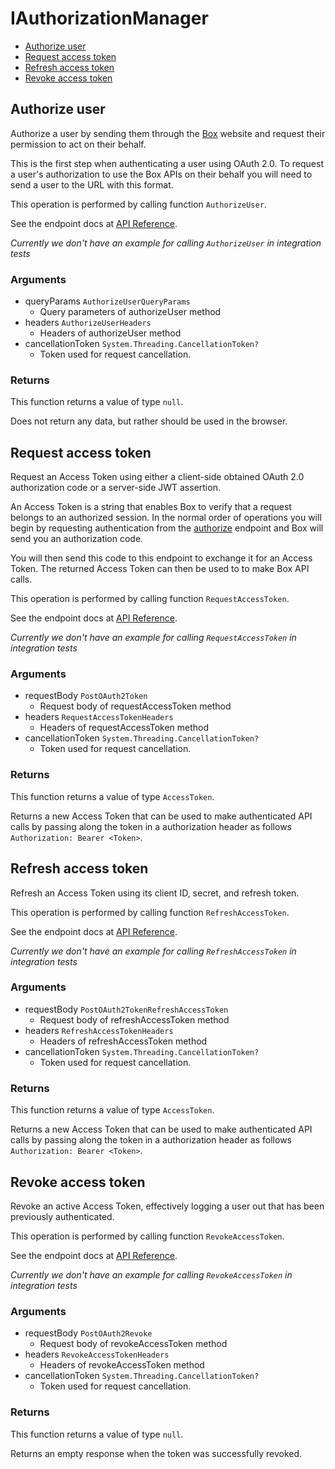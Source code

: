 # IAuthorizationManager


- [Authorize user](#authorize-user)
- [Request access token](#request-access-token)
- [Refresh access token](#refresh-access-token)
- [Revoke access token](#revoke-access-token)

## Authorize user

Authorize a user by sending them through the [Box](https://box.com)
website and request their permission to act on their behalf.

This is the first step when authenticating a user using
OAuth 2.0. To request a user's authorization to use the Box APIs
on their behalf you will need to send a user to the URL with this
format.

This operation is performed by calling function `AuthorizeUser`.

See the endpoint docs at
[API Reference](https://developer.box.com/reference/get-authorize/).

*Currently we don't have an example for calling `AuthorizeUser` in integration tests*

### Arguments

- queryParams `AuthorizeUserQueryParams`
  - Query parameters of authorizeUser method
- headers `AuthorizeUserHeaders`
  - Headers of authorizeUser method
- cancellationToken `System.Threading.CancellationToken?`
  - Token used for request cancellation.


### Returns

This function returns a value of type `null`.

Does not return any data, but rather should be used in the browser.


## Request access token

Request an Access Token using either a client-side obtained OAuth 2.0
authorization code or a server-side JWT assertion.

An Access Token is a string that enables Box to verify that a
request belongs to an authorized session. In the normal order of
operations you will begin by requesting authentication from the
[authorize](#get-authorize) endpoint and Box will send you an
authorization code.

You will then send this code to this endpoint to exchange it for
an Access Token. The returned Access Token can then be used to to make
Box API calls.

This operation is performed by calling function `RequestAccessToken`.

See the endpoint docs at
[API Reference](https://developer.box.com/reference/post-oauth2-token/).

*Currently we don't have an example for calling `RequestAccessToken` in integration tests*

### Arguments

- requestBody `PostOAuth2Token`
  - Request body of requestAccessToken method
- headers `RequestAccessTokenHeaders`
  - Headers of requestAccessToken method
- cancellationToken `System.Threading.CancellationToken?`
  - Token used for request cancellation.


### Returns

This function returns a value of type `AccessToken`.

Returns a new Access Token that can be used to make authenticated
API calls by passing along the token in a authorization header as
follows `Authorization: Bearer <Token>`.


## Refresh access token

Refresh an Access Token using its client ID, secret, and refresh token.

This operation is performed by calling function `RefreshAccessToken`.

See the endpoint docs at
[API Reference](https://developer.box.com/reference/post-oauth2-token--refresh/).

*Currently we don't have an example for calling `RefreshAccessToken` in integration tests*

### Arguments

- requestBody `PostOAuth2TokenRefreshAccessToken`
  - Request body of refreshAccessToken method
- headers `RefreshAccessTokenHeaders`
  - Headers of refreshAccessToken method
- cancellationToken `System.Threading.CancellationToken?`
  - Token used for request cancellation.


### Returns

This function returns a value of type `AccessToken`.

Returns a new Access Token that can be used to make authenticated
API calls by passing along the token in a authorization header as
follows `Authorization: Bearer <Token>`.


## Revoke access token

Revoke an active Access Token, effectively logging a user out
that has been previously authenticated.

This operation is performed by calling function `RevokeAccessToken`.

See the endpoint docs at
[API Reference](https://developer.box.com/reference/post-oauth2-revoke/).

*Currently we don't have an example for calling `RevokeAccessToken` in integration tests*

### Arguments

- requestBody `PostOAuth2Revoke`
  - Request body of revokeAccessToken method
- headers `RevokeAccessTokenHeaders`
  - Headers of revokeAccessToken method
- cancellationToken `System.Threading.CancellationToken?`
  - Token used for request cancellation.


### Returns

This function returns a value of type `null`.

Returns an empty response when the token was successfully revoked.


